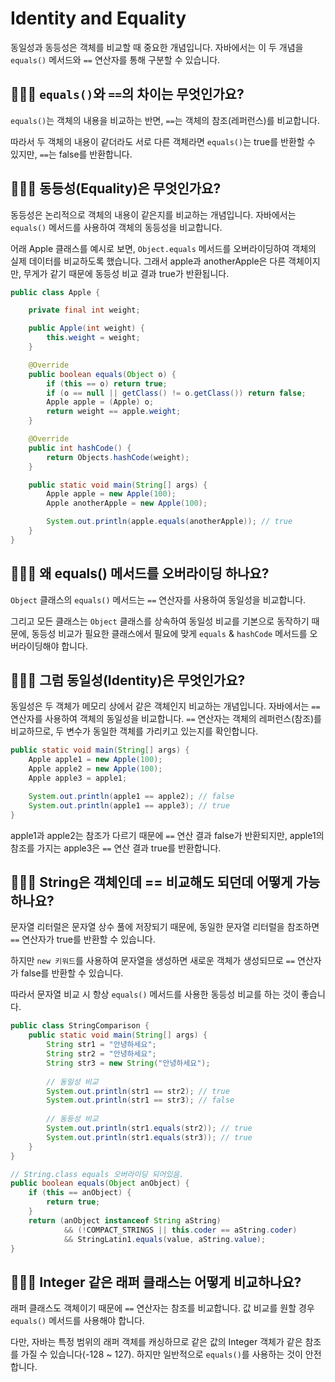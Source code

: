 # Identity and Equality

동일성과 동등성은 객체를 비교할 때 중요한 개념입니다. 자바에서는 이 두 개념을 `equals()` 메서드와 `==` 연산자를 통해 구분할 수 있습니다.

## 🤷🏻‍♂️ `equals()`와 `==`의 차이는 무엇인가요?
`equals()`는 객체의 내용을 비교하는 반면, `==`는 객체의 참조(레퍼런스)를 비교합니다. 

따라서 두 객체의 내용이 같더라도 서로 다른 객체라면 `equals()`는 true를 반환할 수 있지만, `==`는 false를 반환합니다.

## 🤷🏻‍♂️ 동등성(Equality)은 무엇인가요?

동등성은 논리적으로 객체의 내용이 같은지를 비교하는 개념입니다. 자바에서는 `equals()` 메서드를 사용하여 객체의 동등성을 비교합니다. 

어래 Apple 클래스를 예시로 보면, `Object.equals` 메서드를 오버라이딩하여 객체의 실제 데이터를 비교하도록 했습니다. 그래서 apple과 anotherApple은 다른 객체이지만, 무게가 같기 때문에 동등성 비교 결과 true가 반환됩니다.

```java
public class Apple {

    private final int weight;

    public Apple(int weight) {
        this.weight = weight;
    }

    @Override
    public boolean equals(Object o) {
        if (this == o) return true;
        if (o == null || getClass() != o.getClass()) return false;
        Apple apple = (Apple) o;
        return weight == apple.weight;
    }

    @Override
    public int hashCode() {
        return Objects.hashCode(weight);
    }

    public static void main(String[] args) {
        Apple apple = new Apple(100);
        Apple anotherApple = new Apple(100);

        System.out.println(apple.equals(anotherApple)); // true
    }
}
```

## 🤷🏻‍♂️ 왜 equals() 메서드를 오버라이딩 하나요?
`Object` 클래스의 `equals()` 메서드는 `==` 연산자를 사용하여 동일성을 비교합니다. 

그리고 모든 클래스는 `Object` 클래스를 상속하여 동일성 비교를 기본으로 동작하기 때문에, 동등성 비교가 필요한 클래스에서 필요에 맞게 `equals` & `hashCode` 메서드를 오버라이딩해야 합니다.

## 🤷🏻‍♂️ 그럼 동일성(Identity)은 무엇인가요?
동일성은 두 객체가 메모리 상에서 같은 객체인지 비교하는 개념입니다. 자바에서는 `==` 연산자를 사용하여 객체의 동일성을 비교합니다. `==` 연산자는 객체의 레퍼런스(참조)를 비교하므로, 두 변수가 동일한 객체를 가리키고 있는지를 확인합니다.

```java
public static void main(String[] args) {
    Apple apple1 = new Apple(100);
    Apple apple2 = new Apple(100);
    Apple apple3 = apple1;

    System.out.println(apple1 == apple2); // false
    System.out.println(apple1 == apple3); // true
}
```

apple1과 apple2는 참조가 다르기 때문에 `==` 연산 결과 false가 반환되지만, apple1의 참조를 가지는 apple3은 `==` 연산 결과 true를 반환합니다.

## 🤷🏻‍♂️ String은 객체인데 == 비교해도 되던데 어떻게 가능하나요?
문자열 리터럴은 문자열 상수 풀에 저장되기 때문에, 동일한 문자열 리터럴을 참조하면 `==` 연산자가 true를 반환할 수 있습니다. 

하지만 `new 키워드`를 사용하여 문자열을 생성하면 새로운 객체가 생성되므로 `==` 연산자가 false를 반환할 수 있습니다. 

따라서 문자열 비교 시 항상 `equals()` 메서드를 사용한 동등성 비교를 하는 것이 좋습니다.

```java
public class StringComparison {
    public static void main(String[] args) {
        String str1 = "안녕하세요";
        String str2 = "안녕하세요";
        String str3 = new String("안녕하세요");
        
        // 동일성 비교
        System.out.println(str1 == str2); // true
        System.out.println(str1 == str3); // false
        
        // 동등성 비교
        System.out.println(str1.equals(str2)); // true
        System.out.println(str1.equals(str3)); // true
    }
}

// String.class equals 오버라이딩 되어있음.
public boolean equals(Object anObject) {
    if (this == anObject) {
        return true;
    }
    return (anObject instanceof String aString)
            && (!COMPACT_STRINGS || this.coder == aString.coder)
            && StringLatin1.equals(value, aString.value);
}
```

## 🤷🏻‍♂️ Integer 같은 래퍼 클래스는 어떻게 비교하나요?
래퍼 클래스도 객체이기 때문에 `==` 연산자는 참조를 비교합니다. 값 비교를 원할 경우 `equals()` 메서드를 사용해야 합니다. 

다만, 자바는 특정 범위의 래퍼 객체를 캐싱하므로 같은 값의 Integer 객체가 같은 참조를 가질 수 있습니다(-128 ~ 127). 하지만 일반적으로 `equals()`를 사용하는 것이 안전합니다.
